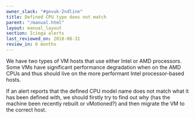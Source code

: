 ```yaml
---
owner_slack: "#govuk-2ndline"
title: Defined CPU type does not match
parent: "/manual.html"
layout: manual_layout
section: Icinga alerts
last_reviewed_on: 2018-08-31
review_in: 6 months
---
```


We have two types of VM hosts that use either Intel or AMD processors.
Some VMs have significant performance degradation when on the AMD CPUs
and thus should live on the more performant Intel processor-based hosts.

If an alert reports that the defined CPU model name does not match what
it has been defined with, we should firstly try to find out why (has the
machine been recently rebuilt or vMotioned?) and then migrate the VM to
the correct host.
